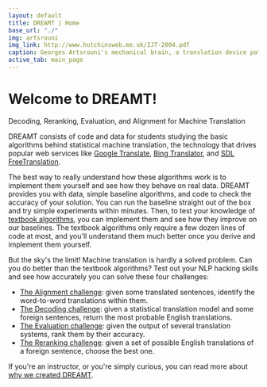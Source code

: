 ```yaml
---
layout: default
title: DREAMT | Home
base_url: "./"
img: artsrouni
img_link: http://www.hutchinsweb.me.uk/IJT-2004.pdf
caption: Georges Artsrouni's mechanical brain, a translation device patented in 1933 in France.
active_tab: main_page
---
```

<div class="page-header">
  <h1>Welcome to DREAMT!</h1>
  <p class="lead">Decoding, Reranking, Evaluation, and Alignment for Machine Translation</p>
</div>

DREAMT consists of code and data for students studying the
basic algorithms behind statistical machine translation, 
the technology that drives popular web services like
[Google Translate](http://translate.google.com),
[Bing Translator](http://microsofttranslator.com), and
[SDL FreeTranslation](http://freetranslation.com).

The best way to really understand how these algorithms work is to
implement them yourself and see how they behave on real data.
DREAMT provides you with data, simple baseline algorithms, and
code to check the accuracy of your solution. You can run the baseline straight out of the box
and try simple experiments within minutes. Then, to test your knowledge
of [textbook algorithms](http://www.statmt.org/book), you 
can implement them and see how they improve on our baselines. The 
textbook algorithms only require a few dozen lines of code at most, and
you'll understand them much better once you derive and implement them
yourself.

But the sky's the limit! Machine translation is hardly a solved problem.
Can you do better than the textbook algorithms? Test out your NLP 
hacking skills and see how accurately you can solve these four challenges:

* [The Alignment challenge](challenge1.html): given some translated sentences, identify the word-to-word translations within them.
* [The Decoding challenge](challenge2.html): given a statistical translation model and some foreign sentences, return the most probable English translations.
* [The Evaluation challenge](challenge3.html): given the output of several translation systems, rank them by their accuracy.
* [The Reranking challenge](challenge4.html): given a set of possible English translations of a foreign sentence, choose the best one.

If you're an instructor, or you're simply curious, you can read more 
about [why we created DREAMT](about.html).
